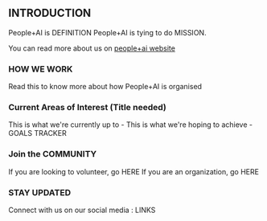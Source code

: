 ## INTRODUCTION
People+AI is DEFINITION
People+AI is tying to do MISSION.

You can read more about us on [people+ai website](https://peopleplus.ai/)

### HOW WE WORK

Read this to know more about how People+AI is organised

### Current Areas of Interest (Title needed)

This is what we're currently up to -
This is what we're hoping to achieve - GOALS TRACKER

### Join the COMMUNITY
If you are looking to volunteer, go HERE
If you are an organization, go HERE

### STAY UPDATED
Connect with us on our social media :
LINKS
